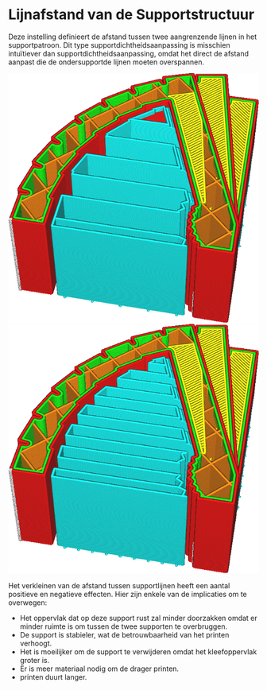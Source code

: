 Lijnafstand van de Supportstructuur
====
Deze instelling definieert de afstand tussen twee aangrenzende lijnen in het supportpatroon. Dit type supportdichtheidsaanpassing is misschien intuïtiever dan supportdichtheidsaanpassing, omdat het direct de afstand aanpast die de ondersupportde lijnen moeten overspannen.

<!--screenshot {
"image_path": "support_infill_rate_low.png",
"modellen": [{"script": "spiral_stair.scad"}],
"camerapositie": [-95, 18, 116],
"instellingen": {
    "support_enable": waar,
    "support_infill_rate": 10
},
"laag": 256,
"kleuren": 64
}-->
<!--screenshot {
"image_path": "support_infill_rate_high.png",
"modellen": [{"script": "spiral_stair.scad"}],
"camerapositie": [-95, 18, 116],
"instellingen": {
    "support_enable": waar,
    "support_infill_rate": 20
},
"laag": 256,
"kleuren": 64
}-->
![Grote regelafstand](../../../articles/images/support_infill_rate_low.png)
![Lage regelafstand](../../../articles/images/support_infill_rate_high.png)

Het verkleinen van de afstand tussen supportlijnen heeft een aantal positieve en negatieve effecten. Hier zijn enkele van de implicaties om te overwegen:
* Het oppervlak dat op deze support rust zal minder doorzakken omdat er minder ruimte is om tussen de twee supporten te overbruggen.
* De support is stabieler, wat de betrouwbaarheid van het printen verhoogt.
* Het is moeilijker om de support te verwijderen omdat het kleefoppervlak groter is.
* Er is meer materiaal nodig om de drager printen.
* printen duurt langer.
